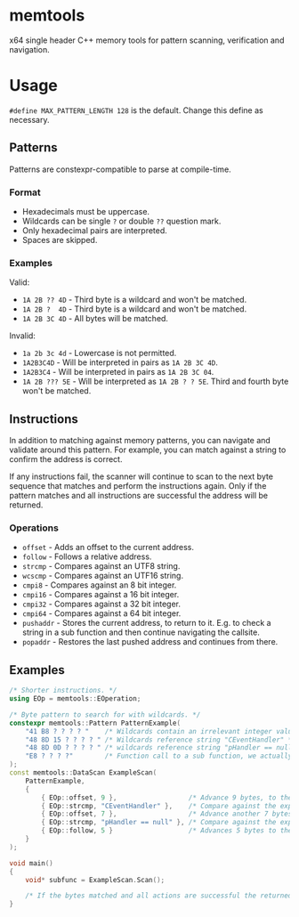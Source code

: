 # memtools
x64 single header C++ memory tools for pattern scanning, verification and navigation.

# Usage
`#define MAX_PATTERN_LENGTH 128` is the default. Change this define as necessary.

## Patterns
Patterns are constexpr-compatible to parse at compile-time.

### Format
- Hexadecimals must be uppercase.
- Wildcards can be single `?` or double `??` question mark.
- Only hexadecimal pairs are interpreted.
- Spaces are skipped.

### Examples
Valid:
- `1A 2B ?? 4D` - Third byte is a wildcard and won't be matched.
- `1A 2B ?  4D` - Third byte is a wildcard and won't be matched.
- `1A 2B 3C 4D` - All bytes will be matched.

Invalid:
- `1a 2b 3c 4d` - Lowercase is not permitted.
- `1A2B3C4D` - Will be interpreted in pairs as `1A 2B 3C 4D`.
- `1A2B3C4` - Will be interpreted in pairs as `1A 2B 3C 04`.
- `1A 2B ??? 5E` - Will be interpreted as `1A 2B ? ? 5E`. Third and fourth byte won't be matched.

## Instructions
In addition to matching against memory patterns, you can navigate and validate around this pattern. For example, you can match against a string to confirm the address is correct.

If any instructions fail, the scanner will continue to scan to the next byte sequence that matches and perform the instructions again.
Only if the pattern matches and all instructions are successful the address will be returned.

### Operations
- `offset` - Adds an offset to the current address.
- `follow` - Follows a relative address.
- `strcmp` - Compares against an UTF8 string.
- `wcscmp` - Compares against an UTF16 string.
- `cmpi8` - Compares against an 8 bit integer.
- `cmpi16` - Compares against a 16 bit integer.
- `cmpi32` - Compares against a 32 bit integer.
- `cmpi64` - Compares against a 64 bit integer.
- `pushaddr` - Stores the current address, to return to it. E.g. to check a string in a sub function and then continue navigating the callsite.
- `popaddr` - Restores the last pushed address and continues from there.

## Examples

```cpp
/* Shorter instructions. */
using EOp = memtools::EOperation;

/* Byte pattern to search for with wildcards. */
constexpr memtools::Pattern PatternExample(
	"41 B8 ? ? ? ? "    /* Wildcards contain an irrelevant integer value, that changes often. */
	"48 8D 15 ? ? ? ? " /* Wildcards reference string "CEventHandler" */
	"48 8D 0D ? ? ? ? " /* wildcards reference string "pHandler == null" */
	"E8 ? ? ? ?"        /* Function call to a sub function, we actually want a pointer to. */
);
const memtools::DataScan ExampleScan(
	PatternExample,
	{
		{ EOp::offset, 9 },                  /* Advance 9 bytes, to the second set of wildcards. */
		{ EOp::strcmp, "CEventHandler" },    /* Compare against the expected string. */
		{ EOp::offset, 7 },                  /* Advance another 7 bytes, to the third set of wildcards. */
		{ EOp::strcmp, "pHandler == null" }, /* Compare against the expected string. */
		{ EOp::follow, 5 }                   /* Advances 5 bytes to the third set of wildcards, then follows the relative address. */
	}
);

void main()
{
	void* subfunc = ExampleScan.Scan();

	/* If the bytes matched and all actions are successful the returned pointer should be in the function called at E8 ? ? ? ?. */
}
```